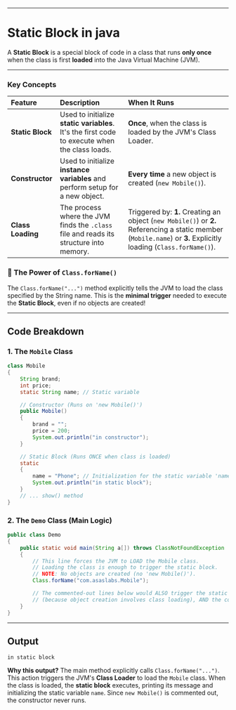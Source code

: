 
---

# Static Block in java

A **Static Block** is a special block of code in a class that runs **only once** when the class is first **loaded** into the Java Virtual Machine (JVM).

-----

### Key Concepts

| Feature | Description | When It Runs |
| :--- | :--- | :--- |
| **Static Block** | Used to initialize **static variables**. It's the first code to execute when the class loads. | **Once**, when the class is loaded by the JVM's Class Loader. |
| **Constructor** | Used to initialize **instance variables** and perform setup for a new object. | **Every time** a new object is created (`new Mobile()`). |
| **Class Loading** | The process where the JVM finds the `.class` file and reads its structure into memory. | Triggered by: **1.** Creating an object (`new Mobile()`) or **2.** Referencing a static member (`Mobile.name`) or **3.** Explicitly loading (`Class.forName()`). |

### 🚨 The Power of `Class.forName()`

The `Class.forName("...")` method explicitly tells the JVM to load the class specified by the String name. This is the **minimal trigger** needed to execute the **Static Block**, even if no objects are created\!

-----

## Code Breakdown

### 1\. The `Mobile` Class

```java
class Mobile
{
    String brand;
    int price;
    static String name; // Static variable

    // Constructor (Runs on 'new Mobile()')
    public Mobile()
    {
        brand = "";
        price = 200;
        System.out.println("in constructor");
    }

    // Static Block (Runs ONCE when class is loaded)
    static
    {
        name = "Phone"; // Initialization for the static variable 'name'
        System.out.println("in static block");
    }
    // ... show() method
}
```

### 2\. The `Demo` Class (Main Logic)

```java
public class Demo
{
    public static void main(String a[]) throws ClassNotFoundException
    {
        // This line forces the JVM to LOAD the Mobile class.
        // Loading the class is enough to trigger the static block.
        // NOTE: No objects are created (no 'new Mobile()').
        Class.forName("com.asaslabs.Mobile");

        // The commented-out lines below would ALSO trigger the static block
        // (because object creation involves class loading), AND the constructor.
    }
}
```

-----

## Output

```
in static block
```

**Why this output?** The main method explicitly calls `Class.forName("...")`. This action triggers the JVM's **Class Loader** to load the `Mobile` class. When the class is loaded, the **static block** executes, printing its message and initializing the static variable `name`. Since `new Mobile()` is commented out, the constructor never runs.